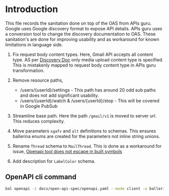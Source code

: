 # Introduction

This file records the sanitation done on top of the OAS from APIs guru. Google uses Google discovery format to expose API details. APIs guru uses a conversion tool to change the discovery documentation to OAS. These sanitation's are done for improving usability and as workaround for known limitations in language side.

1. Fix request body content types. Here, Gmail API accepts all content type. AS per [Discovery Doc](https://developers.google.com/discovery/v1/reference/apis) only media upload content type is specified. This is mistakenly mapped to request body content type in APIs guru transformation.

2. Remove resource paths,
    * /users/{userId}/settings - This path has around 20 odd sub paths and does not add significant usability.
    * /users/{userId}/watch & /users/{userId}/stop - This will be covered in Google PubSub

3. Streamline base path. Here the path `/gmail/v1` is moved to server url. This reduces complexity.

4. Move parameters `xgafv` and `alt` definitions to schemas. This ensures ballerina enums are created for the parameters not inline string unions.

5. Rename `Thread` schema to `MailThread`. This is done as a workaround for issue, [Openapi tool does not escape in built symbols](https://github.com/ballerina-platform/ballerina-standard-library/issues/5067)

6. Add description for `LabelColor` schema.

## OpenAPI cli command

```bash
bal openapi -i docs/open-api-spec/openapi.yaml --mode client -o ballerina/modules/oas
```
